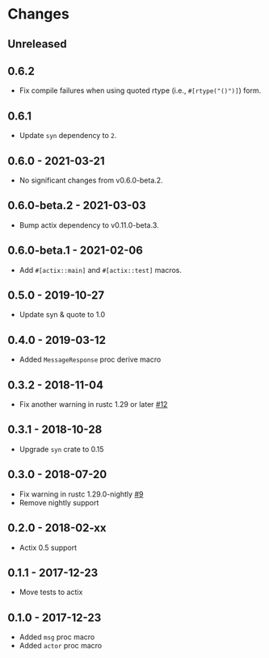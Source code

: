 # Changes

## Unreleased

## 0.6.2

- Fix compile failures when using quoted rtype (i.e., `#[rtype("()")]`) form.

## 0.6.1

- Update `syn` dependency to `2`.

## 0.6.0 - 2021-03-21

- No significant changes from v0.6.0-beta.2.

## 0.6.0-beta.2 - 2021-03-03

- Bump actix dependency to v0.11.0-beta.3.

## 0.6.0-beta.1 - 2021-02-06

- Add `#[actix::main]` and `#[actix::test]` macros.

## 0.5.0 - 2019-10-27

- Update syn & quote to 1.0

## 0.4.0 - 2019-03-12

- Added `MessageResponse` proc derive macro

## 0.3.2 - 2018-11-04

- Fix another warning in rustc 1.29 or later [#12]

[#12]: https://github.com/actix/actix-derive/pull/12

## 0.3.1 - 2018-10-28

- Upgrade `syn` crate to 0.15

## 0.3.0 - 2018-07-20

- Fix warning in rustc 1.29.0-nightly [#9]
- Remove nightly support

[#9]: https://github.com/actix/actix-derive/pull/9

## 0.2.0 - 2018-02-xx

- Actix 0.5 support

## 0.1.1 - 2017-12-23

- Move tests to actix

## 0.1.0 - 2017-12-23

- Added `msg` proc macro
- Added `actor` proc macro
